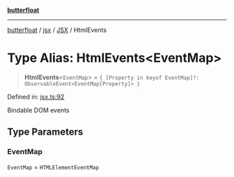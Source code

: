 [**butterfloat**](../../../../../../index.md)

***

[butterfloat](../../../../../../index.md) / [jsx](../../../index.md) / [JSX](../index.md) / HtmlEvents

# Type Alias: HtmlEvents\<EventMap\>

> **HtmlEvents**\<`EventMap`\> = `{ [Property in keyof EventMap]?: ObservableEvent<EventMap[Property]> }`

Defined in: [jsx.ts:92](https://github.com/WorldMaker/butterfloat/blob/df545ef96728808e6ed86d129bea41fdc458751b/jsx.ts#L92)

Bindable DOM events

## Type Parameters

### EventMap

`EventMap` = `HTMLElementEventMap`
